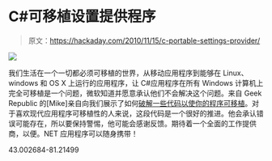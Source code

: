 # C#可移植设置提供程序

> 原文：<https://hackaday.com/2010/11/15/c-portable-settings-provider/>

![](img/51a8a7143cacb8685675c1f6e9948bee.png)

我们生活在一个一切都必须可移植的世界，从移动应用程序到能够在 Linux、windows 和 OS X 上运行的应用程序，让 C#应用程序在所有 Windows 计算机上完全可移植是一个问题，微软知道并愿意承认他们不会解决这个问题。来自 Geek Republic 的[Mike]亲自向我们展示了如何[破解一些代码以使你的程序可移植](http://www.geek-republic.com/2010/11/08/c-portable-settings-provider/)。对于喜欢现代应用程序可移植性的人来说，这段代码是一个很好的推进。他会承认错误可能存在，所以要保持警惕，他可能会感谢反馈。期待着一个全面的工作提供商，以便。NET 应用程序可以随身携带！

43.002684-81.21499